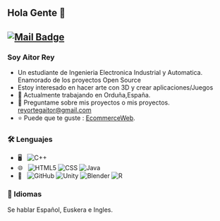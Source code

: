 

<!---
aitordsgn/aitordsgn is a ✨ special ✨ repository because its `README.md` (this file) appears on your GitHub profile.
You can click the Preview link to take a look at your changes.
--->
## Hola Gente 👋
[![Mail Badge](https://img.shields.io/badge/-reyortegaitor@gmail.com-c14438?style=flat&logo=Gmail&logoColor=white&link=mailto:reyortegaitor@gmail.com)](mailto:joeysiwei@gmail.com)
---
### Soy Aitor Rey
- Un estudiante de Ingenieria Electronica Industrial y Automatica. Enamorado de los proyectos Open Source
- Estoy interesado en hacer arte con 3D y crear aplicaciones/Juegos
- 🌱 Actualmente trabajando en Orduña,España.
- 💬 Preguntame sobre mis proyectos o mis proyectos. [reyortegaitor@gmail.com](mailto:reyortegaitor@gmail.com)
- ⭐ Puede que te guste : [EcommerceWeb](https://aitordsgn.github.io/EcommerceWeb/).

### 🛠 Lenguajes
- 🖥️ &#160; ![C++](https://img.shields.io/badge/-C++-333333?style=flat&logo=c)
- 🌐 &#160; ![HTML5](https://img.shields.io/badge/-HTML5-333333?style=flat&logo=HTML5)
![CSS](https://img.shields.io/badge/-CSS-333333?style=flat&logo=Css)
![Java](https://img.shields.io/badge/-Java-333333?style=flat&logo=Java&logoColor=007396)
- 🔧 &#160; ![GitHub](https://img.shields.io/badge/-GitHub-333333?style=flat&logo=github)
![Unity](https://img.shields.io/badge/-Unity-333333?style=flat&logo=unity)
![Blender](https://img.shields.io/badge/-blender-333333?style=flat&logo=blender)
![R](https://img.shields.io/badge/-R-333333?style=flat&logo=R)

### 💬 Idiomas
Se hablar Español, Euskera e Ingles.
